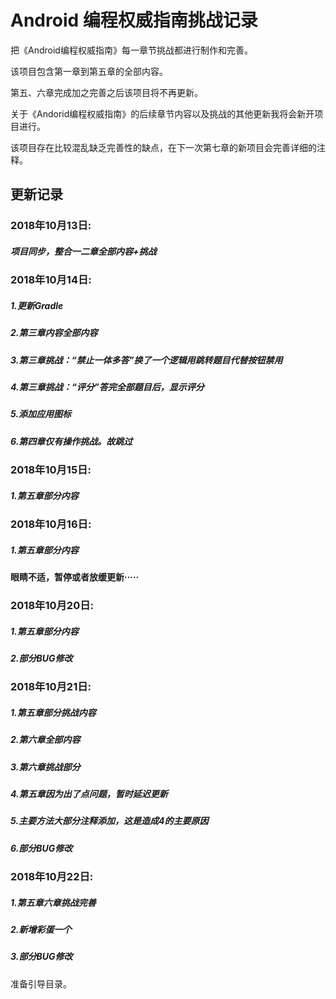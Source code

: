 # Android 编程权威指南挑战记录
把《Android编程权威指南》每一章节挑战都进行制作和完善。

该项目包含第一章到第五章的全部内容。


第五、六章完成加之完善之后该项目将不再更新。

关于《Andorid编程权威指南》的后续章节内容以及挑战的其他更新我将会新开项目进行。

该项目存在比较混乱缺乏完善性的缺点，在下一次第七章的新项目会完善详细的注释。

## 更新记录
### 2018年10月13日:
##### 项目同步，整合一二章全部内容+挑战
### 2018年10月14日:
##### 1.更新Gradle
##### 2.第三章内容全部内容
##### 3.第三章挑战：“禁止一体多答”换了一个逻辑用跳转题目代替按钮禁用
##### 4.第三章挑战：“评分”答完全部题目后，显示评分
##### 5.添加应用图标
##### 6.第四章仅有操作挑战。故跳过
### 2018年10月15日:
##### 1.第五章部分内容
### 2018年10月16日:
##### 1.第五章部分内容
#### 眼睛不适，暂停或者放缓更新·····
### 2018年10月20日:
##### 1.第五章部分内容
##### 2.部分BUG修改
### 2018年10月21日:
##### 1.第五章部分挑战内容
##### 2.第六章全部内容
##### 3.第六章挑战部分
##### 4.第五章因为出了点问题，暂时延迟更新
##### 5.主要方法大部分注释添加，这是造成4的主要原因
##### 6.部分BUG修改
### 2018年10月22日:
##### 1.第五章六章挑战完善
##### 2.新增彩蛋一个
##### 3.部分BUG修改

准备引导目录。
